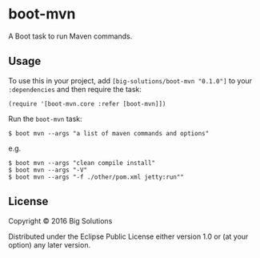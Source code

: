 # boot-mvn

A Boot task to run Maven commands.

## Usage

To use this in your project, add `[big-solutions/boot-mvn "0.1.0"]` to your `:dependencies`
and then require the task:

    (require '[boot-mvn.core :refer [boot-mvn]])

Run the `boot-mvn` task:

    $ boot mvn --args "a list of maven commands and options"
    
e.g.

    $ boot mvn --args "clean compile install"
    $ boot mvn --args "-V"
    $ boot mvn --args "-f ./other/pom.xml jetty:run""

## License

Copyright © 2016 Big Solutions

Distributed under the Eclipse Public License either version 1.0 or (at
your option) any later version.

